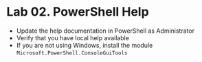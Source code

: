 # Lab 02. PowerShell Help

- Update the help documentation in PowerShell as Administrator
- Verify that you have local help available
- If you are not using Windows, install the module `Microsoft.PowerShell.ConsoleGuiTools`
